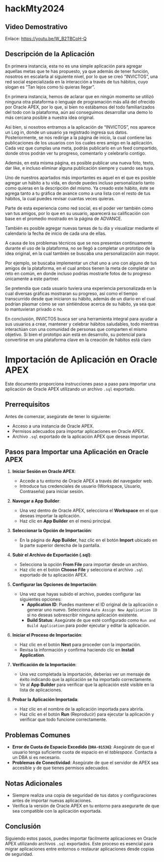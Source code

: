# hackMty2024

## Video Demostrativo

Enlace: https://youtu.be/W_B2TBCoH-Q

## Descripción de la Aplicación

En primera instancia, esta no es una simple aplicación para agregar aquellas metas que te has propuesto, ya que además de tener función, nosotros en escalarla al siguiente nivel, por lo que se creó “INVICTOS”, una red social especializada en la interacción a través de tus hábitos, cuyo slogan es “Tan lejos como tú quieras llegar”.

En primera instancia, hemos de aclarar que en ningún momento se utilizó ninguna otra plataforma o lenguaje de programación más allá del ofrecido por Oracle APEX, por lo que, si bien no estábamos del todo familiarizados del todo con la plataforma, aún así conseguimos desarrollar una demo lo más cercana posible a nuestra idea original.

Así bien, si nosotros entramos a la aplicación de “INVICTOS”, nos aparece un Log in, donde un usuario ya registrado ingresa sus datos. Posteriormente, se nos redirige a la página de inicio, la cual contiene las publicaciones de los usuarios con los cuales eres amigo en la aplicación. Cada vez que cumplas una meta, podrás publicarlo en un feed compartido, donde otros podrán ver tu progreso, comentarlo y celebrarlo contigo.

Además, en esta misma página, es posible publicar una nueva foto, texto, dar like, e incluso eliminar alguna publicación siempre y cuando sea tuya.

Uno de nuestros apartados más importantes es aquel en el que es posible agregar un hábito a tu vida, en donde puedes incluso personalizarlo tanto como quieras en la descripción del mismo. Ya creado este hábito, éste se agrega tanto a tu gráfica de avance como a una lista con el resto de tus hábitos, la cual puedes revisar cuantas veces quieras.

Parte de esta experiencia como red social, es el poder ver también cómo van tus amigos, por lo que en su usuario, aparecerá su calificación con base en el promedio mostrado en la página de ADVANCE.

También es posible agregar nuevas tareas de tu día y visualizar mediante el calendario la fecha de inicio de cada una de ellas. 

A causa de los problemas técnicos que se nos presentan continuamente durante el uso de la plataforma, no se llegó a completar un prototipo de la idea original, en la cual también se buscaba una personalización aún mayor.

Por ejemplo, se buscaba implementar un chat uno a uno con alguno de tus amigos de la plataforma, en el cual ambos tienen la meta de completar un reto en común, en donde incluso podrías mostrarle fotos de tu progreso únicamente a este partner.

Se pretendía que cada usuario tuviera una experiencia personalizada en la cual diversas gráficas mostraran su progreso, así como el tiempo transcurrido desde que iniciaron su hábito, además de un diario en el cual podrían plasmar cómo se van sintiéndose acerca de su hábito, ya sea que lo mantuvieran privado o no.

En conclusión, INVICTOS busca ser una herramienta integral para ayudar a sus usuarios a crear, mantener y celebrar hábitos saludables, todo mientras interactúan con una comunidad de personas que comparten el mismo objetivo. Si bien el prototipo aún está en desarrollo, su potencial para convertirse en una plataforma clave en la creación de hábitos está claro

# Importación de Aplicación en Oracle APEX

Este documento proporciona instrucciones paso a paso para importar una aplicación de Oracle APEX utilizando un archivo `.sql` exportado.

## Prerrequisitos

Antes de comenzar, asegúrate de tener lo siguiente:

- Acceso a una instancia de Oracle APEX.
- Permisos adecuados para importar aplicaciones en Oracle APEX.
- Archivo `.sql` exportado de la aplicación APEX que deseas importar.

## Pasos para Importar una Aplicación en Oracle APEX

1. **Iniciar Sesión en Oracle APEX**:
   - Accede a tu entorno de Oracle APEX a través del navegador web.
   - Introduce tus credenciales de usuario (Workspace, Usuario, Contraseña) para iniciar sesión.

2. **Navegar a App Builder**:
   - Una vez dentro de Oracle APEX, selecciona el **Workspace** en el que deseas importar la aplicación.
   - Haz clic en **App Builder** en el menú principal.

3. **Seleccionar la Opción de Importación**:
   - En la página de **App Builder**, haz clic en el botón **Import** ubicado en la parte superior derecha de la pantalla.

4. **Subir el Archivo de Exportación (.sql)**:
   - Selecciona la opción **From File** para importar desde un archivo.
   - Haz clic en el botón **Choose File** y selecciona el archivo `.sql` exportado de tu aplicación APEX.

5. **Configurar las Opciones de Importación**:
   - Una vez que hayas subido el archivo, puedes configurar las siguientes opciones:
     - **Application ID**: Puedes mantener el ID original de la aplicación o generar uno nuevo. Selecciona `Auto Assign New Application ID` si no deseas sobrescribir ninguna aplicación existente.
     - **Build Status**: Asegúrate de que esté configurado como `Run and Build Application` para poder ejecutar y editar la aplicación.
   
6. **Iniciar el Proceso de Importación**:
   - Haz clic en el botón **Next** para proceder con la importación.
   - Revisa la información y confirma haciendo clic en **Install Application**.

7. **Verificación de la Importación**:
   - Una vez completada la importación, deberías ver un mensaje de éxito indicando que la aplicación se ha importado correctamente.
   - Ve al **App Builder** para verificar que la aplicación esté visible en la lista de aplicaciones.

8. **Probar la Aplicación Importada**:
   - Haz clic en el nombre de la aplicación importada para abrirla.
   - Haz clic en el botón **Run** (Reproducir) para ejecutar la aplicación y verificar que todo funcione correctamente.

## Problemas Comunes

- **Error de Cuota de Espacio Excedido (`ORA-01536`)**: Asegúrate de que el usuario tenga suficiente cuota de espacio en el *tablespace*. Contacta a un DBA si es necesario.
- **Problemas de Conectividad**: Asegúrate de que el servidor de APEX sea accesible y de que tienes permisos adecuados.

## Notas Adicionales

- Siempre realiza una copia de seguridad de tus datos y configuraciones antes de importar nuevas aplicaciones.
- Verifica la versión de Oracle APEX en tu entorno para asegurarte de que sea compatible con la aplicación exportada.

## Conclusión

Siguiendo estos pasos, puedes importar fácilmente aplicaciones en Oracle APEX utilizando archivos `.sql` exportados. Este proceso es esencial para migrar aplicaciones entre entornos o restaurar aplicaciones desde copias de seguridad.

